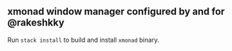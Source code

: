 ## xmonad window manager configured by and for @rakeshkky

Run `stack install` to build and install `xmonad` binary.
